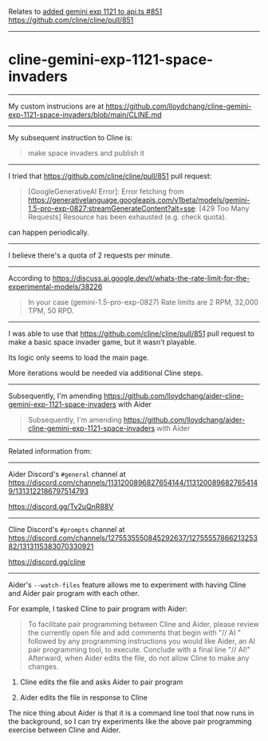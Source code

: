 Relates to [added gemini exp 1121 to api.ts #851](https://github.com/cline/cline/pull/851) https://github.com/cline/cline/pull/851

---
# cline-gemini-exp-1121-space-invaders

---

My custom instrucions are at https://github.com/lloydchang/cline-gemini-exp-1121-space-invaders/blob/main/CLINE.md

---

My subsequent instruction to Cline is:

> make space invaders and publish it

---

I tried that https://github.com/cline/cline/pull/851 pull request:

> [GoogleGenerativeAI Error]: Error fetching from https://generativelanguage.googleapis.com/v1beta/models/gemini-1.5-pro-exp-0827:streamGenerateContent?alt=sse: [429 Too Many Requests] Resource has been exhausted (e.g. check quota).

can happen periodically.

---

I believe there's a quota of 2 requests per minute.

---

According to https://discuss.ai.google.dev/t/whats-the-rate-limit-for-the-experimental-models/38226

> In your case (gemini-1.5-pro-exp-0827) Rate limits are 2 RPM, 32,000 TPM, 50 RPD.

---

I was able to use that https://github.com/cline/cline/pull/851 pull request to make a basic space invader game, but it wasn't playable.

Its logic only seems to load the main page.

More iterations would be needed via additional Cline steps.

---

Subsequently, I'm amending https://github.com/lloydchang/aider-cline-gemini-exp-1121-space-invaders with Aider

> Subsequently, I'm amending https://github.com/lloydchang/aider-cline-gemini-exp-1121-space-invaders with Aider

---

Related information from:

---

Aider Discord's `#general` channel at https://discord.com/channels/1131200896827654144/1131200896827654149/1313122186797514793

https://discord.gg/Tv2uQnR88V

---

Cline Discord's `#prompts` channel at https://discord.com/channels/1275535550845292637/1275555786621325382/1313115383070330921

https://discord.gg/cline

---

Aider's `--watch-files` feature allows me to experiment with having Cline and Aider pair program with each other.

For example, I tasked Cline to pair program with Aider:

> To facilitate pair programming between Cline and Aider, please review the currently open file and add comments that begin with "// AI " followed by any programming instructions you would like Aider, an AI pair programming tool, to execute. Conclude with a final line "// AI!" Afterward, when Aider edits the file, do not allow Cline to make any changes.

1. Cline edits the file and asks Aider to pair program

2. Aider edits the file in response to Cline

The nice thing about Aider is that it is a command line tool that now runs in the background, so I can try experiments like the above pair programming exercise between Cline and Aider.
